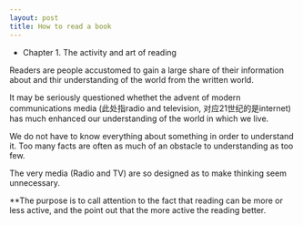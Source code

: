 ```yaml
---
layout: post
title: How to read a book
---
```


<!--more-->
 

* Chapter 1. The activity and art of reading

Readers are people accustomed to gain a large share of their information about and thir understanding of the world from the written world.

It may be seriously questioned whethet the advent of modern communications media (此处指radio and television, 对应21世纪的是internet) has 
much enhanced our understanding of the world in which we live.

We do not have to know everything about something in order to understand it. Too many facts are often as much of an obstacle to understanding
as too few.

The very media (Radio and TV) are so designed as to make thinking seem unnecessary.

**The purpose is to call attention to the fact that reading can be more or less active, and the point out that the more active the reading better. 

